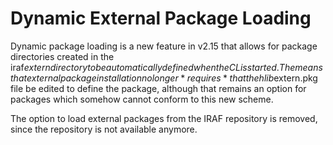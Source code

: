 # Dynamic External Package Loading

Dynamic package loading is a new feature in v2.15 that allows for
package directories created in the iraf$extern directory to be
automatically defined when the CL is started.  The means that external
package installation no longer *requires* that the hlib$extern.pkg
file be edited to define the package, although that remains an option
for packages which somehow cannot conform to this new scheme.

The option to load external packages from the IRAF repository is
removed, since the repository is not available anymore.
